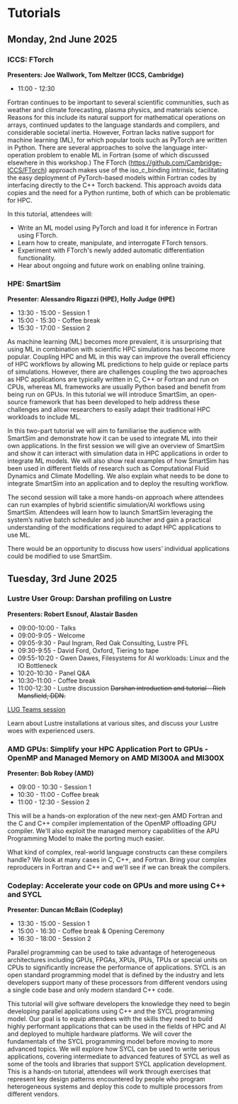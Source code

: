 # Tutorials


## Monday, 2nd June 2025 

### ICCS: FTorch
**Presenters: Joe Wallwork, Tom Meltzer (ICCS, Cambridge)**
- 11:00 - 12:30

Fortran continues to be important to several scientific communities, such as weather and climate forecasting, plasma physics, and materials science.
Reasons for this include its natural support for mathematical operations on arrays, continued updates to the language standards and compilers, and considerable societal inertia.
However, Fortran lacks native support for machine learning (ML), for which popular tools such as PyTorch are written in Python.
There are several approaches to solve the language inter-operation problem to enable ML in Fortran (some of which discussed elsewhere in this workshop.)
The FTorch (https://github.com/Cambridge-ICCS/FTorch) approach makes use of the iso_c_binding intrinsic, facilitating the easy deployment of PyTorch-based models within Fortran codes by interfacing directly to the C++ Torch backend.
This approach avoids data copies and the need for a Python runtime, both of which can be problematic for HPC.

In this tutorial, attendees will:
- Write an ML model using PyTorch and load it for inference in Fortran using FTorch.
- Learn how to create, manipulate, and interrogate FTorch tensors.
- Experiment with FTorch's newly added automatic differentiation functionality.
- Hear about ongoing and future work on enabling online training.


### HPE: SmartSim
**Presenter: Alessandro Rigazzi (HPE), Holly Judge (HPE)**
- 13:30 - 15:00 - Session 1
- 15:00 - 15:30 - Coffee break 
- 15:30 - 17:00 - Session 2

As machine learning (ML) becomes more prevalent, it is unsurprising that using ML in combination with scientific HPC simulations has become more popular. Coupling HPC and ML in this way can improve the overall efficiency of HPC workflows by allowing ML predictions to help guide or replace parts of simulations.
However, there are challenges coupling the two approaches as HPC applications are typically written in C, C++ or Fortran and run on CPUs, whereas ML frameworks are usually Python based and benefit from being run on GPUs. In this tutorial we will introduce SmartSim, an open-source framework that has been developed to help address these challenges and allow researchers to easily adapt their traditional HPC workloads to include ML.  
 
In this two-part tutorial we will aim to familiarise the audience with SmartSim and demonstrate how it can be used to integrate ML into their own applications. In the first session we will give an overview of SmartSim and show it can interact with simulation data in HPC applications in order to integrate ML models. We will also show real examples of how SmartSim has been used in different fields of research such as Computational Fluid Dynamics and Climate Modelling. We also explain what needs to be done to integrate SmartSim into an application and to deploy the resulting workflow. 
 
The second session will take a more hands-on approach where attendees can run examples of hybrid scientific simulation/AI workflows using SmartSim.  Attendees will learn how to launch SmartSim leveraging the system’s native batch scheduler and job launcher and gain a practical understanding of the modifications required to adapt HPC applications to use ML.  
 
There would be an opportunity to discuss how users’ individual applications could be modified to use SmartSim. 


## Tuesday, 3rd June 2025 

### Lustre User Group: Darshan profiling on Lustre
**Presenters: Robert Esnouf, Alastair Basden**
- 09:00-10:00 - Talks
- 09:00-9:05 - Welcome
- 09:05-9:30 - Paul Ingram, Red Oak Consulting, Lustre PFL
- 09:30-9:55 - David Ford, Oxford, Tiering to tape
- 09:55-10:20 - Gwen Dawes, Filesystems for AI workloads: Linux and the IO Bottleneck
- 10:20-10:30 - Panel Q&A
- 10:30-11:00 - Coffee break
- 11:00-12:30 - Lustre discussion <s>Darshan introduction and tutorial - Rich Mansfield, DDN.</s>

[LUG Teams session](https://teams.microsoft.com/l/meetup-join/19%3ameeting_Mjc0YjlkMjEtMmQyYi00ZjlhLThmN2QtMjllNGY2YTRlMTcw%40thread.v2/0?context=%7b%22Tid%22%3a%227250d88b-4b68-4529-be44-d59a2d8a6f94%22%2c%22Oid%22%3a%22174fe4a1-ea76-4bc7-90e6-90976cc2117a%22%7d)


Learn about Lustre installations at various sites, and discuss your Lustre woes with experienced users.



### AMD GPUs: Simplify your HPC Application Port to GPUs - OpenMP and Managed Memory on AMD MI300A and MI300X
**Presenter: Bob Robey (AMD)**
- 09:00 - 10:30 - Session 1
- 10:30 - 11:00 - Coffee break
- 11:00 - 12:30 - Session 2

This will be a hands-on exploration of the new next-gen AMD Fortran and the C and C++ compiler implementation of the OpenMP offloading GPU compiler. We'll also exploit the managed memory capabilities of the APU Programming Model to make the porting much easier.

What kind of complex, real-world language constructs can these compilers handle? We look at many cases in C, C++, and Fortran. Bring your complex reproducers in Fortran and C++ and we'll see if we can break the compilers.


### Codeplay: Accelerate your code on GPUs and more using C++ and SYCL
**Presenter: Duncan McBain (Codeplay)**
- 13:30 - 15:00 - Session 1
- 15:00 - 16:30 - Coffee break & Opening Ceremony
- 16:30 - 18:00 - Session 2

Parallel programming can be used to take advantage of heterogeneous architectures including GPUs, FPGAs, XPUs, IPUs, TPUs or special units on CPUs to significantly increase the performance of applications. SYCL is an open standard programming model that is defined by the industry and lets developers support many of these processors from different vendors using a single code base and only modern standard C++ code.

This tutorial will give software developers the knowledge they need to begin developing parallel applications using C++ and the SYCL programming model. Our goal is to equip attendees with the skills they need to build highly performant applications that can be used in the fields of HPC and AI and deployed to multiple hardware platforms. We will cover the fundamentals of the SYCL programming model before moving to more advanced topics. We will explore how SYCL can be used to write serious applications, covering intermediate to advanced features of SYCL as well as some of the tools and libraries that support SYCL application development.
This is a hands-on tutorial, attendees will work through exercises that represent key design patterns encountered by people who program heterogeneous systems and deploy this code to multiple processors from different vendors.
